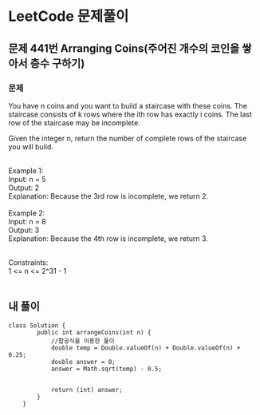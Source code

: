 # LeetCode 문제풀이

## 문제 441번 Arranging Coins(주어진 개수의 코인을 쌓아서 층수 구하기)
### 문제<br>
You have n coins and you want to build a staircase with these coins. The staircase consists of k rows where the ith row has exactly i coins. The last row of the staircase may be incomplete.<br>

Given the integer n, return the number of complete rows of the staircase you will build.<br><br>

Example 1:<br>
Input: n = 5<br>
Output: 2<br>
Explanation: Because the 3rd row is incomplete, we return 2.<br><br>
Example 2:<br>
Input: n = 8<br>
Output: 3<br>
Explanation: Because the 4th row is incomplete, we return 3.<br><br>

Constraints:<br>
1 <= n <= 2^31 - 1<br><br>
 
## 내 풀이
```
class Solution {
        public int arrangeCoins(int n) {
            //합공식을 이용한 풀이
            double temp = Double.valueOf(n) + Double.valueOf(n) + 0.25;
            double answer = 0;
            answer = Math.sqrt(temp) - 0.5;


            return (int) answer;
        }
    }
```

